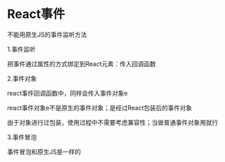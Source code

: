# React事件

不能用原生JS的事件监听方法

1.事件监听

把事件通过属性的方式绑定到React元素：传入回调函数

2.事件对象

react事件回调函数中，同样会传入事件对象e

react事件对象e不是原生的事件对象；是经过React包装后的事件对象

由于对象进行过包装，使用过程中不需要考虑兼容性；当做普通事件对象用就行

3.事件冒泡

事件冒泡和原生JS是一样的